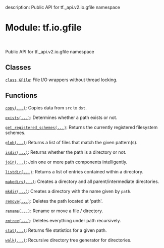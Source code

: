 description: Public API for tf._api.v2.io.gfile namespace

<div itemscope itemtype="http://developers.google.com/ReferenceObject">
<meta itemprop="name" content="tf.io.gfile" />
<meta itemprop="path" content="Stable" />
</div>

# Module: tf.io.gfile

<!-- Insert buttons and diff -->

<table class="tfo-notebook-buttons tfo-api nocontent" align="left">

</table>



Public API for tf._api.v2.io.gfile namespace



## Classes

[`class GFile`](../../tf/io/gfile/GFile.md): File I/O wrappers without thread locking.

## Functions

[`copy(...)`](../../tf/io/gfile/copy.md): Copies data from `src` to `dst`.

[`exists(...)`](../../tf/io/gfile/exists.md): Determines whether a path exists or not.

[`get_registered_schemes(...)`](../../tf/io/gfile/get_registered_schemes.md): Returns the currently registered filesystem schemes.

[`glob(...)`](../../tf/io/gfile/glob.md): Returns a list of files that match the given pattern(s).

[`isdir(...)`](../../tf/io/gfile/isdir.md): Returns whether the path is a directory or not.

[`join(...)`](../../tf/io/gfile/join.md): Join one or more path components intelligently.

[`listdir(...)`](../../tf/io/gfile/listdir.md): Returns a list of entries contained within a directory.

[`makedirs(...)`](../../tf/io/gfile/makedirs.md): Creates a directory and all parent/intermediate directories.

[`mkdir(...)`](../../tf/io/gfile/mkdir.md): Creates a directory with the name given by `path`.

[`remove(...)`](../../tf/io/gfile/remove.md): Deletes the path located at 'path'.

[`rename(...)`](../../tf/io/gfile/rename.md): Rename or move a file / directory.

[`rmtree(...)`](../../tf/io/gfile/rmtree.md): Deletes everything under path recursively.

[`stat(...)`](../../tf/io/gfile/stat.md): Returns file statistics for a given path.

[`walk(...)`](../../tf/io/gfile/walk.md): Recursive directory tree generator for directories.

